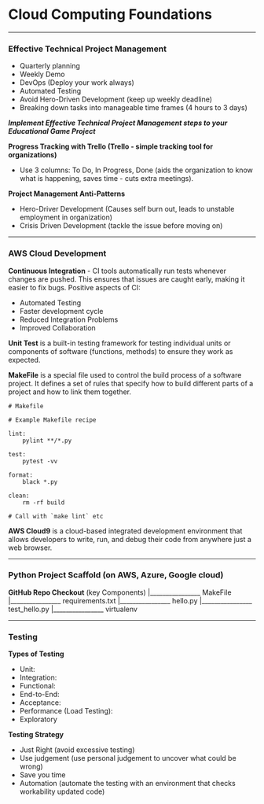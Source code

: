 # Cloud Computing Foundations
---
### Effective Technical Project Management
- Quarterly planning 
- Weekly Demo
- DevOps (Deploy your work always)
- Automated Testing
- Avoid Hero-Driven Development (keep up weekly deadline)
- Breaking down tasks into manageable time frames (4 hours to 3 days)

***Implement Effective Technical Project Management steps to your Educational Game Project***

**Progress Tracking with Trello (Trello - simple tracking tool for organizations)**
- Use 3 columns: To Do, In Progress, Done (aids the organization to know what is happening, saves time - cuts extra meetings). 

**Project Management Anti-Patterns**
- Hero-Driver Development (Causes self burn out, leads to unstable employment in organization)
- Crisis Driven Development (tackle the issue before moving on)

----

### AWS Cloud Development

**Continuous Integration** - CI tools automatically run tests whenever changes are pushed. This ensures that issues are caught early, making it easier to fix bugs.
Positive aspects of CI:
- Automated Testing
- Faster development cycle
- Reduced Integration Problems
- Improved Collaboration

**Unit Test** is a built-in testing framework for testing individual units or components of software (functions, methods) to ensure they work as expected.

**MakeFile** is a special file used to control the build process of a software project. It defines a set of rules that specify how to build different parts of a project and how to link them together.
```
# Makefile  

# Example Makefile recipe

lint:
	pylint **/*.py

test:  
	pytest -vv 
	
format:
	black *.py
	
clean:
	rm -rf build
	
# Call with `make lint` etc
```

**AWS Cloud9** is a cloud-based integrated development environment that allows developers to write, run, and debug their code from anywhere just a web browser.

---- 

### Python Project Scaffold (on AWS, Azure, Google cloud)
**GitHub Repo Checkout** (key Components)
|________________ MakeFile
|________________ requirements.txt
|________________ hello.py
|________________ test_hello.py
|________________ virtualenv

----
### Testing
**Types of Testing**
- Unit:
- Integration:
- Functional:
- End-to-End:
- Acceptance:
- Performance (Load Testing):
- Exploratory

**Testing Strategy**
- Just Right (avoid excessive testing)
- Use judgement (use personal judgement to uncover what could be wrong)
- Save you time
- Automation (automate the testing with an environment that checks workability updated code)

